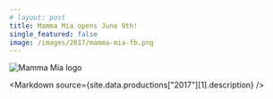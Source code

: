 ```yaml
---
# layout: post
title: Mamma Mia opens June 9th!
single_featured: false
image: /images/2017/mamma-mia-fb.png
---
```


<script lang="ts" context="module">
  throw new Error("@migration task: Check code was safely removed (https://github.com/sveltejs/kit/discussions/5774#discussioncomment-3292722)");

  // import { load as p } from "../../data/load"
  // export const load = p
</script>

<script lang="ts">
  throw new Error("@migration task: Add data prop (https://github.com/sveltejs/kit/discussions/5774#discussioncomment-3292707)");

  export let site

  import Markdown from "../../../components/Markdown.svelte"

  let imagePath = `/images/2017/${site.data.productions["2017"][1].image}`
</script>

![Mamma Mia logo]({imagePath})

<Markdown source={site.data.productions["2017"][1].description} />
